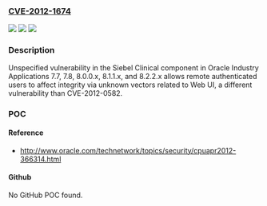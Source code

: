 ### [CVE-2012-1674](https://cve.mitre.org/cgi-bin/cvename.cgi?name=CVE-2012-1674)
![](https://img.shields.io/static/v1?label=Product&message=n%2Fa&color=blue)
![](https://img.shields.io/static/v1?label=Version&message=n%2Fa&color=blue)
![](https://img.shields.io/static/v1?label=Vulnerability&message=n%2Fa&color=brighgreen)

### Description

Unspecified vulnerability in the Siebel Clinical component in Oracle Industry Applications 7.7, 7.8, 8.0.0.x, 8.1.1.x, and 8.2.2.x allows remote authenticated users to affect integrity via unknown vectors related to Web UI, a different vulnerability than CVE-2012-0582.

### POC

#### Reference
- http://www.oracle.com/technetwork/topics/security/cpuapr2012-366314.html

#### Github
No GitHub POC found.

